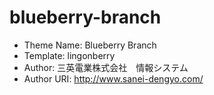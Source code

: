 blueberry-branch
================
 * Theme Name: Blueberry Branch
 * Template: lingonberry
 * Author: 三英電業株式会社　情報システム
 * Author URI: http://www.sanei-dengyo.com/

